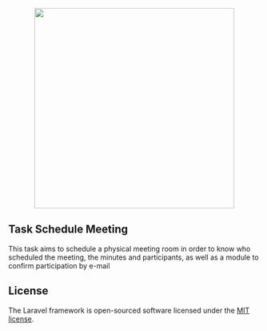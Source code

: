 <p align="center"><a href="https://laravel.com" target="_blank"><img src="https://raw.githubusercontent.com/laravel/art/master/logo-lockup/5%20SVG/2%20CMYK/1%20Full%20Color/laravel-logolockup-cmyk-red.svg" width="400"></a></p>

## Task Schedule Meeting
<p align="center">
    
   This task aims to schedule a physical meeting room in order to know who scheduled the meeting, the minutes and participants, as well as a module to confirm participation by e-mail
</p>

## License

The Laravel framework is open-sourced software licensed under the [MIT license](https://opensource.org/licenses/MIT).
